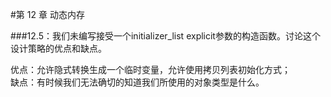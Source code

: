 #第 12 章  动态内存

###12.5：我们未编写接受一个initializer_list explicit参数的构造函数。讨论这个设计策略的优点和缺点。
> 
优点：允许隐式转换生成一个临时变量，允许使用拷贝列表初始化方式；    
缺点：有时候我们无法确切的知道我们所使用的对象类型是什么。







